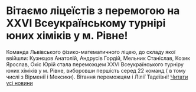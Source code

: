 
# Вітаємо ліцеїстів з перемогою на XXVI Всеукраїнському турнірі юних хіміків у м. Рівне!
Команда Львівського фізико-математичного ліцею,
до складу якої ввійшли: Кузнєцов Анатолій, Андрусів Гордій, Мельник Станіслав, Козик Ярослав, Окіс Юрій
стала переможцем XXVI Всеукраїнського турніру юних хіміків у м. Рівне, виборовши першість серед 22 команд ( в тому числі з Вірменії і Мексики).
Вітання переможцям і Лілії Тадеївні!
[Читати усі новини](/news)
       